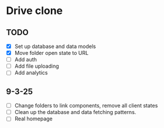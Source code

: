 # Drive clone

## TODO

- [x] Set up database and data models
- [x] Move folder open state to URL
- [ ] Add auth
- [ ] Add file uploading
- [ ] Add analytics

## 9-3-25

- [ ] Change folders to link components, remove all client states
- [ ] Clean up the database and data fetching patterns.
- [ ] Real homepage
